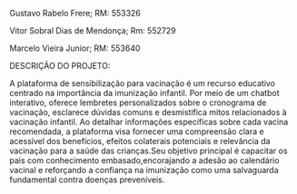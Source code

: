 
Gustavo Rabelo Frere; RM: 553326 

Vitor Sobral Dias de Mendonça; Rm: 552729

Marcelo Vieira Junior; RM: 553640


DESCRIÇÃO DO PROJETO:

A plataforma de sensibilização para vacinação é um recurso educativo centrado na importância da imunização infantil. Por meio de um chatbot interativo, oferece lembretes personalizados sobre o cronograma de vacinação,
esclarece dúvidas comuns e desmistifica mitos relacionados à vacinação infantil. Ao detalhar informações específicas sobre cada vacina recomendada, a plataforma visa fornecer uma compreensão clara e acessível dos benefícios, 
efeitos colaterais potenciais e relevância da vacinação para a saúde das crianças.Seu objetivo principal é capacitar os pais com conhecimento embasado,encorajando a adesão ao calendário vacinal e reforçando a confiança na
imunização como uma salvaguarda fundamental contra doenças preveníveis.
